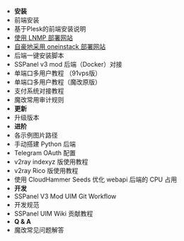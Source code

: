 - **安装**
- 前端安装
- 基于Plesk的前端安装说明
- [使用 LNMP 部署网站](https://blog.anank.ke/w/SSPanel_with_LNMP)
- [自豪地采用 oneinstack 部署网站](install-using-ois)
- 后端一键安装脚本
- SSPanel v3 mod 后端（Docker）对接
- 单端口多用户教程 （91vps版）
- 单端口多用户教程（魔改原版）
- 支付系统对接教程
- 魔改常用审计规则
- **更新**
- 升级版本
- **进阶**
- 各示例图片路径
- 手动搭建 Python 后端
- Telegram OAuth 配置
- v2ray indexyz 版使用教程
- v2ray Rico 版使用教程
- 使用 CloudHammer Seeds 优化 webapi 后端的 CPU 占用
- **开发**
- SSPanel V3 Mod UIM Git Workflow
- 开发规范
- SSPanel UIM Wiki 贡献教程
- **Q & A**
- 魔改常见问题解答
